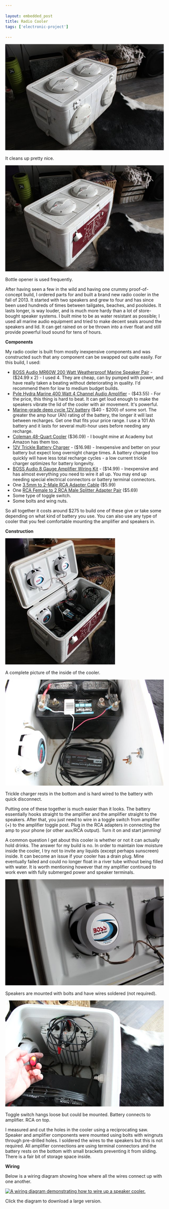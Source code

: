 ```yaml
---

layout: embedded_post
title: Radio Cooler
tags: ['electronic-project']

---
```



<div class="row">
  <div class="col-xs">
    <div class="box">
      <div class="media-object">
        <a href="/img/radio_cooler/IMG_1045.JPG">
          <img src="/img/radio_cooler/thumbnail_IMG_1045.JPG" alt="A front 45 degree view of the radio cooler.">
        </a>
        <p class="photo-caption">It cleans up pretty nice.</p>
      </div>
    </div>
  </div>
  <div class="col-xs">
    <div class="box">
      <div class="media-object">
        <a href="/img/radio_cooler/IMG_1046.JPG">
          <img src="/img/radio_cooler/thumbnail_IMG_1046.JPG" alt="A rear 45 degree view of the radio cooler.">
        </a>
        <p class="photo-caption">Bottle opener is used frequently.</p>
      </div>
    </div>
  </div>
</div>

After having seen a few in the wild and having one crummy proof-of-concept build, I ordered parts for and built a brand new radio cooler in the fall of 2013. It started with two speakers and grew to four and has since been used hundreds of times between tailgates, beaches, and poolsides. It lasts longer, is way louder, and is much more hardy than a lot of store-bought speaker systems. I built mine to be as water resistant as possible; I used all marine audio equipment and tried to make decent seals around the speakers and lid. It can get rained on or be thrown into a river float and still provide powerful loud sound for tens of hours.

**Components**

My radio cooler is built from mostly inexpensive components and was constructed such that any component can be swapped out quite easily. For this build, I used:</p>

- [BOSS Audio MR60W 200 Watt Weatherproof Marine Speaker Pair](https://www.amazon.com/gp/product/B0001XO674/ref=as_li_tl?ie=UTF8&camp=1789&creative=9325&creativeASIN=B0001XO674&linkCode=as2&tag=brentwalther-20&linkId=d27a93d077a8b48311c50f636e829d00) - ($24.99 x 2) - I used 4. They are cheap, can by pumped with power, and have really taken a beating without deteriorating in quality. I'd recommend them for low to medium budget builds.
- [Pyle Hydra Marine 400 Watt 4 Channel Audio Amplifier](https://www.amazon.com/gp/product/B000N5T0T4/ref=as_li_tl?ie=UTF8&camp=1789&creative=9325&creativeASIN=B000N5T0T4&linkCode=as2&tag=brentwalther-20&linkId=a5fdc9ea3b73f74269d88b1036aba20f) - ($43.55) - For the price, this thing is hard to beat. It can get loud enough to make the speakers vibrate the lid of the cooler with air movement. It's powerful.
- [Marine-grade deep cycle 12V battery](https://www.walmart.com/search/?cat_id=0&query=12v+marine+battery) ($40 - $200) of some sort. The greater the amp hour (Ah) rating of the battery, the longer it will last between recharges. Get one that fits your price range. I use a 101 Ah battery and it lasts for several multi-hour uses before needing any recharge.
- [Coleman 48-Quart Cooler](https://www.amazon.com/gp/product/B0000Dh3LT/ref=as_li_tl?ie=UTF8&camp=1789&creative=9325&creativeASIN=B0000Dh3LT&linkCode=as2&tag=brentwalther-20&linkId=c879ce06997cab67615feb50507b7641) ($36.09) - I bought mine at Academy but Amazon has them too.
- [12V Trickle Battery Charger](https://www.amazon.com/gp/product/B074Z2NFWW/ref=as_li_tl?ie=UTF8&camp=1789&creative=9325&creativeASIN=B074Z2NFWW&linkCode=as2&tag=brentwalther-20&linkId=3aa12c3487b5db0571a9c7507a6e1af6) - ($16.98) - Inexpensive and better on your battery but expect long overnight charge times. A battery charged too quickly will have less total recharge cycles - a low current trickle charger optimizes for battery longevity.
- [BOSS Audio 8 Gauge Amplifier Wiring Kit](https://www.amazon.com/gp/product/B000FKP7TY/ref=as_li_tl?ie=UTF8&camp=1789&creative=9325&creativeASIN=B000FKP7TY&linkCode=as2&tag=brentwalther-20&linkId=32e4c67c63df1578e4992fc4e34990fd) - ($14.99) - Inexpensive and has almost everything you need to wire it all up. You may end up needing special electrical connectors or battery terminal connectors.
- One [3.5mm to 2-Male RCA Adapter Cable](https://www.amazon.com/gp/product/B01D5H8JW0/ref=as_li_tl?ie=UTF8&camp=1789&creative=9325&creativeASIN=B01D5H8JW0&linkCode=as2&tag=brentwalther-20&linkId=007bc4dec686f1b292f0a9b916c21aac) ($5.99)
- One [RCA Female to 2 RCA Male Splitter Adapter Pair](https://www.amazon.com/gp/product/B016FCTD3G/ref=as_li_tl?ie=UTF8&camp=1789&creative=9325&creativeASIN=B016FCTD3G&linkCode=as2&tag=brentwalther-20&linkId=91f7f82d753ff157015649c37a283d6b) ($5.69)
- Some type of toggle switch.
- Some bolts and wing nuts.

So all together it costs around $275 to build one of these give or take some depending on what kind of battery you use. You can also use any type of cooler that you feel comfortable mounting the amplifier and speakers in.

**Construction**

<div class="row">
  <div class="col-xs">
    <div class="box">
      <div class="media-object">
        <a href="/img/radio_cooler/IMG_1048JPG">
          <img src="/img/radio_cooler/thumbnail_IMG_1048.JPG" alt="A complete picture of the inside of the cooler.">
        </a>
        <p class="photo-caption">A complete picture of the inside of the cooler.</p>
      </div>
    </div>
  </div>
  <div class="col-xs">
    <div class="box">
      <div class="media-object">
        <a href="/img/radio_cooler/IMG_1055.JPG">
          <img src="/img/radio_cooler/thumbnail_IMG_1055.JPG" alt="An image of the tricle charger wired to the battery.">
        </a>
        <p class="photo-caption">Trickle charger rests in the bottom and is hard wired to the battery with quick disconnect.</p>
      </div>
    </div>
  </div>
</div>

Putting one of these together is much easier than it looks. The battery essentially hooks straight to the amplifier and the amplifier straight to the speakers. After that, you just need to wire in a toggle switch from amplifier (+) to the amplifier toggle post. Plug in the RCA adapters in connecting the amp to your phone (or other aux/RCA output). Turn it on and start jamming!

A common question I get about this cooler is whether or not it can actually hold drinks. The answer for my build is no. In order to maintain low moisture inside the cooler, I try not to invite any liquids (except perhaps sunscreen) inside. It can become an issue if your cooler has a drain plug. Mine eventually failed and could no longer float in a river tube without being filled with water. It is worth mentioning however that my amplifier continued to work even with fully submerged power and speaker terminals.

<div class="row">
  <div class="col-xs">
    <div class="box">
      <div class="media-object">
        <a href="/img/radio_cooler/IMG_1049.JPG">
          <img src="/img/radio_cooler/thumbnail_IMG_1049.JPG" alt="An image of the wired and mounted speaker.">
        </a>
        <p class="photo-caption">Speakers are mounted with bolts and have wires soldered (not required).</p>
      </div>
    </div>
  </div>
  <div class="col-xs">
    <div class="box">
      <div class="media-object">
        <a href="/img/radio_cooler/IMG_1051.JPG">
          <img src="/img/radio_cooler/thumbnail_IMG_1051.JPG" alt="An image of the amplifier, toggle switch, and battery.">
        </a>
        <p class="photo-caption">Toggle switch hangs loose but could be mounted. Battery connects to amplifier. RCA on top.</p>
      </div>
    </div>
  </div>
</div>

I measured and cut the holes in the cooler using a reciprocating saw. Speaker and amplifier components were mounted using bolts with wingnuts through pre-drilled holes. I soldered the wires to the speakers but this is not required. All amplifier connections are using terminal connectors and the battery rests on the bottom with small brackets preventing it from sliding. There is a fair bit of storage space inside.

**Wiring**

Below is a wiring diagram showing how where all the wires connect up with one another.

<div class="row">
  <div class="col-xs">
    <div class="box">
      <div class="media-object">
        <a href="https://docs.google.com/drawings/d/e/2PACX-1vSExBPmbnhiZ-A563ZKeSxLzr08WolJRVFDJOe76KpoUu5yE2oi-gQg029fryDE9mfK33lIWmys4YW6/pub?w=1440&amp;h=1080">
          <img src="https://docs.google.com/drawings/d/e/2PACX-1vSExBPmbnhiZ-A563ZKeSxLzr08WolJRVFDJOe76KpoUu5yE2oi-gQg029fryDE9mfK33lIWmys4YW6/pub?w=960&amp;h=720" alt="A wiring diagram demonstrating how to wire up a speaker cooler.">
        </a>
        <p class="photo-caption">Click the diagram to download a large version.</p>
      </div>
    </div>
  </div>
</div>